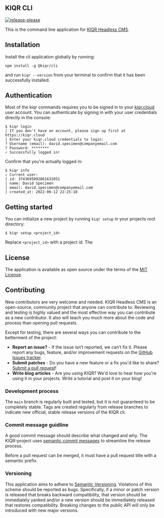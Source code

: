 KIQR CLI
-----------------
[![release-please](https://github.com/kiqr/cli/actions/workflows/release-please.yaml/badge.svg)](https://github.com/kiqr/cli/actions/workflows/release-please.yaml)

This is the command line application for [KIQR Headless CMS](https://kiqr.dev).

## Installation
Install the cli application globally by running:

```console
npm install -g @kiqr/cli
```

and run `kiqr --version` from your terminal to confirm that it has been successfully installed.


Authentication
--------------

Most of the kiqr commands requires you to be signed in to your [kiqr.cloud](https://kiqr.cloud) user account. You can authenticate by signing in with your user credentials directly in the console:

```console
$ kiqr login
| If you don't have an account, please sign up first at https://kiqr.cloud
| Enter your kiqr.cloud credentials to login:
? Username (email): david.specimen@companyemail.com
? Password: ********
✓ Successfully logged in!
```

Confirm that you're actually logged in:

```console
$ kiqr info
✓ Current user:
| id: 3743695092861631051
| name: David Specimen
| email: david.specimen@companyemail.com
| created_at: 2022-06-12 22:25:18
```

Getting started
---------------

You can initialize a new project by running `kiqr setup` in your projects root directory:

```console
$ kiqr setup <project_id>
```
Replace `<project_id>` with a project id. The

## License
The application is available as open source under the terms of the [MIT License](https://opensource.org/licenses/MIT).

## Contributing
New contributors are very welcome and needed. KIQR Headless CMS is an open-source, community project that anyone can contribute to. Reviewing and testing is highly valued and the most effective way you can contribute as a new contributor. It also will teach you much more about the code and process than opening pull requests.

Except for testing, there are several ways you can contribute to the betterment of the project:
- **Report an issue?** - If the issue isn’t reported, we can’t fix it. Please report any bugs, feature, and/or improvement requests on the [GitHub Issues tracker](https://github.com/kiqr/cli/issues).
- **Submit patches** - Do you have a new feature or a fix you'd like to share? [Submit a pull request](https://github.com/kiqr/cli/pulls)!
- **Write blog articles** - Are you using KIQR? We'd love to hear how you're using it in your projects. Write a tutorial and post it on your blog!

### Development process
The `main` branch is regularly built and tested, but it is not guaranteed to be completely stable. Tags are created regularly from release branches to indicate new official, stable release versions of the KIQR cli.

### Commit message guidline
A good commit message should describe what changed and why. The KIQR-project uses [semantic commit messages](https://www.conventionalcommits.org/en/v1.0.0/) to streamline the release process.

Before a pull request can be merged, it must have a pull request title with a semantic prefix.

### Versioning
This application aims to adhere to [Semantic Versioning](http://semver.org/). Violations
of this scheme should be reported as bugs. Specifically, if a minor or patch
version is released that breaks backward compatibility, that version should be
immediately yanked and/or a new version should be immediately released that
restores compatibility. Breaking changes to the public API will only be
introduced with new major versions.